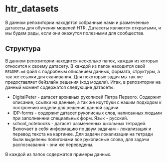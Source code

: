 # htr_datasets
В данном репозитории находятся собранные нами и размеченные датасеты для обучения 
моделей HTR. Датасеты являются открытыми, и мы будем рады, если они окажутся полезными
для сообщества.

## Структура

В данном репозитории находится несколько папок, каждая из которых относится к своему
датасету. В каждой из папок находится свой ```README.md``` файл с подробным описанием данных,
формата, структуры, а так же ссылки для скачивания. Для некоторых задач мы так же предоставляет бейзлайн 
решения (код модели). Итак, в репозитории на данный момент содержатся следующие датасеты:

* DigitalPeter - датасет архивных рукописей Петра Первого. Содержит описание, ссылки на данные, 
а так же ноутбуки с нашим подходом к построению модели для решения данной задачи.
* IDP-forms - содержит датасет рукописных слов, написанных людьми при заполненнии специальных форм. Язык - русский.
* school_notebooks - датасет размеченных школьных тетрадей. Включает в себя информацию по двум задачам - 
локализация и перевод текста на картинке. Для задачи локализации на тетради были выделены полигонами все 
рукописные слова, для задачи распознавания - они же переведены.

В каждой из папок содержатся примеры данных.
